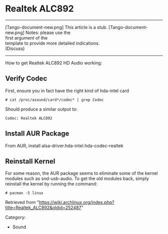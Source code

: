 Realtek ALC892
==============

  ------------------------ ------------------------ ------------------------
  [Tango-document-new.png] This article is a stub.  [Tango-document-new.png]
                           Notes: please use the    
                           first argument of the    
                           template to provide more 
                           detailed indications.    
                           (Discuss)                
  ------------------------ ------------------------ ------------------------

How to get Realtek ALC892 HD Audio working:

Verify Codec
------------

First, ensure you in fact have the right kind of hda-intel card

    # cat /proc/asound/card*/codec* | grep Codec

Should produce a similar output to:

    Codec: Realtek ALC892

Install AUR Package
-------------------

From AUR, install alsa-driver.hda-intel.hda-codec-realtek

Reinstall Kernel
----------------

For some reason, the AUR package seems to eliminate some of the kernel
modules such as snd-usb-audio. To get the old modules back, simply
reinstall the kernel by running the command:

    # pacman -S linux

Retrieved from
"https://wiki.archlinux.org/index.php?title=Realtek_ALC892&oldid=252487"

Category:

-   Sound
